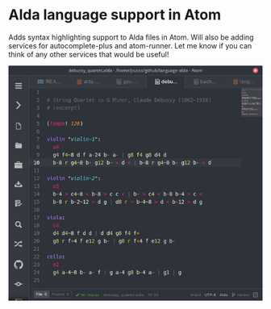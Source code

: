 # Alda language support in Atom

Adds syntax highlighting support to Alda files in Atom.  Will also be adding services for autocomplete-plus and atom-runner.  Let me know if you can think of any other services that would be useful!

![A screenshot of an alda file](https://raw.githubusercontent.com/MadcapJake/language-alda/master/example.png)
